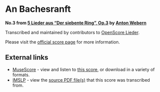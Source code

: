 
# An Bachesranft

__No.3 from [5 Lieder aus “Der siebente Ring”, Op.3](..) by [Anton Webern](../..)__

Transcribed and maintained by contributors to [OpenScore Lieder].

Please visit the [official score page] for more information.

[official score page]: https://musescore.com/openscore-lieder-corpus/scores/6715795
[OpenScore Lieder]: https://musescore.com/openscore-lieder-corpus

## External links

- [MuseScore] - view and listen to [this score][MuseScore], or download in a variety of formats.
- [IMSLP] - view the [source PDF file(s)][IMSLP] that this score was transcribed from.

[MuseScore]: https://musescore.com/score/6715795
[IMSLP]: https://imslp.org/wiki/Special:ReverseLookup/09951
